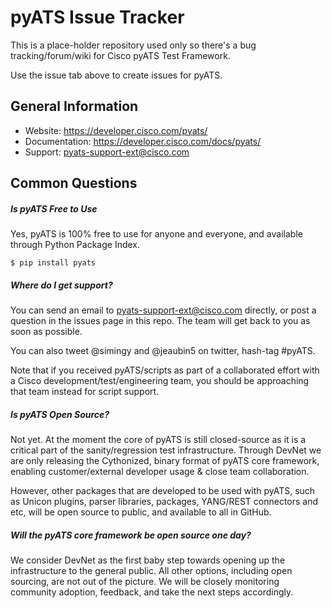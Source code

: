 # pyATS Issue Tracker

This is a place-holder repository used only so there's a bug tracking/forum/wiki for Cisco pyATS Test Framework.

Use the issue tab above to create issues for pyATS.

## General Information

- Website: https://developer.cisco.com/pyats/
- Documentation: https://developer.cisco.com/docs/pyats/
- Support: pyats-support-ext@cisco.com

## Common Questions

##### Is pyATS Free to Use
Yes, pyATS is 100% free to use for anyone and everyone, and available through Python Package Index.

```
$ pip install pyats
```

##### Where do I get support?
You can send an email to pyats-support-ext@cisco.com directly, or post a question in the issues page in this repo. The team will get back to you as soon as possible.

You can also tweet @simingy and @jeaubin5 on twitter, hash-tag #pyATS.

Note that if you received pyATS/scripts as part of a collaborated effort with a Cisco development/test/engineering team, you should be approaching that team instead for script support.

##### Is pyATS Open Source?
Not yet. At the moment the core of pyATS is still closed-source as it is a critical part of the sanity/regression test infrastructure. Through DevNet we are only releasing the Cythonized, binary format of pyATS core framework, enabling customer/external developer usage & close team collaboration.

However, other packages that are developed to be used with pyATS, such as Unicon plugins, parser libraries, packages, YANG/REST connectors and etc, will be open source to public, and available to all in GitHub.

##### Will the pyATS core framework be open source one day?
We consider DevNet as the first baby step towards opening up the infrastructure to the general public. All other options, including open sourcing, are not out of the picture. We will be closely monitoring community adoption, feedback, and take the next steps accordingly.
